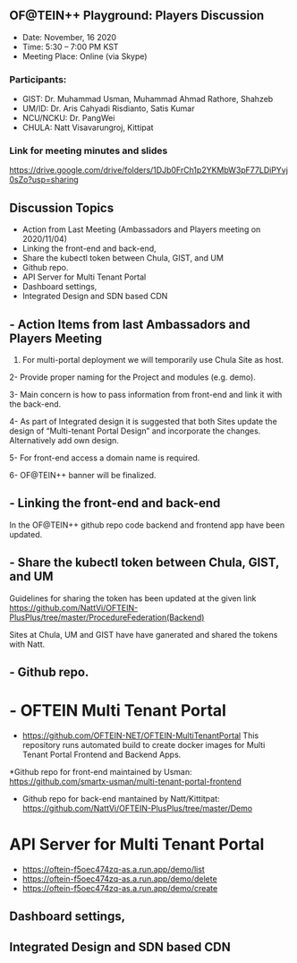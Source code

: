 ## OF@TEIN++ Playground: Players Discussion

* Date: November, 16 2020 
* Time: 5:30 – 7:00 PM KST
* Meeting Place: Online (via Skype)

### Participants:

*	GIST: 		Dr. Muhammad Usman, Muhammad Ahmad Rathore, Shahzeb
*	UM/ID: 		Dr. Aris Cahyadi Risdianto, Satis Kumar
* NCU/NCKU: Dr. PangWei
*	CHULA: 		Natt Visavarungroj, Kittipat


### Link for meeting minutes and slides
https://drive.google.com/drive/folders/1DJb0FrCh1p2YKMbW3pF77LDiPYvj0sZo?usp=sharing

## Discussion Topics

- Action from Last Meeting (Ambassadors and Players meeting on 2020/11/04)
- Linking the front-end and back-end,
- Share the kubectl token between Chula, GIST, and UM 
- Github repo. 
-  API Server for Multi Tenant Portal
- Dashboard settings, 
- Integrated Design and SDN based CDN


## - Action Items from last Ambassadors and Players Meeting

1. For multi-portal deployment we will temporarily use Chula Site as host.

2- Provide proper naming for the Project and modules (e.g. demo).

3- Main concern is how to pass information from front-end and link it with the back-end.

4- As part of Integrated design it is suggested that both Sites update the design of “Multi-tenant Portal Design” and incorporate the changes. Alternatively add own design.

5- For front-end access a domain name is required.

6- OF@TEIN++ banner will be finalized.


## - Linking the front-end and back-end

In the OF@TEIN++ github repo code backend and frontend app have been updated.


## - Share the kubectl token between Chula, GIST, and UM 

Guidelines for sharing the token has been updated at the given link
https://github.com/NattVi/OFTEIN-PlusPlus/tree/master/ProcedureFederation(Backend)

Sites at Chula, UM and GIST have have ganerated and shared the tokens with Natt. 


## - Github repo. 

# - OFTEIN Multi Tenant Portal

* https://github.com/OFTEIN-NET/OFTEIN-MultiTenantPortal
This repository runs automated build to create docker images for Multi Tenant Portal Frontend and Backend Apps.

*Github repo for front-end maintained by Usman: https://github.com/smartx-usman/multi-tenant-portal-frontend
* Github repo for back-end  mantained by Natt/Kittitpat: https://github.com/NattVi/OFTEIN-PlusPlus/tree/master/Demo


# API Server for Multi Tenant Portal
* https://oftein-f5oec474zq-as.a.run.app/demo/list
* https://oftein-f5oec474zq-as.a.run.app/demo/delete
* https://oftein-f5oec474zq-as.a.run.app/demo/create

## Dashboard settings, 

## Integrated Design and SDN based CDN

